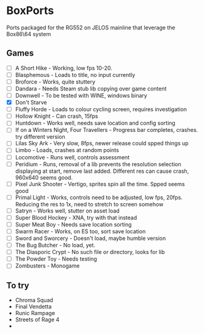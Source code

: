 # BoxPorts
Ports packaged for the RG552 on JELOS mainline that leverage the Box86\64 system

## Games

- [ ] A Short Hike - Working, low fps 10-20.
- [ ] Blasphemous - Loads to title, no input currently
- [ ] Broforce - Works, quite stuttery
- [ ] Dandara - Needs Steam stub lib copying over game content
- [ ] Downwell - To be tested with WINE, windows binary
- [x] Don't Starve
- [ ] Fluffy Horde - Loads to colour cycling screen, requires investigation
- [ ] Hollow Knight - Can crash, 15fps
- [ ] Huntdown - Works well, needs save location and config sorting
- [ ] If on a Winters Night, Four Travellers - Progress bar completes, crashes. try different version
- [ ] Lilas Sky Ark - Very slow, 8fps, newer release could spped things up
- [ ] Limbo - Loads, crashes at random points
- [ ] Locomotive - Runs well, controls assessment
- [ ] Peridium - Runs, removal of a lib prevents the resolution selection displaying at start, remove last added. Different res can cause crash, 960x640 seems good.
- [ ] Pixel Junk Shooter - Vertigo, sprites spin all the time. Spped seems good
- [ ] Primal Light - Works, controls need to be adjusted, low fps, 20fps. Reducing the res to 1x, need to stretch to screen somehow
- [ ] Satryn - Works well, stutter on asset load
- [ ] Super Blood Hockey - XNA, try with that instead
- [ ] Super Meat Boy - Needs save location sorting
- [ ] Swarm Racer - Works, on ES too, sort save location
- [ ] Sword and Sworcery - Doesn't load, maybe humble version
- [ ] The Bug Butcher - No load, yet.
- [ ] The Diasporic Crypt - No such file or directory, looks for lib
- [ ] The Powder Toy - Needs testing
- [ ] Zombusters - Monogame

## To try
- Chroma Squad
- Final Vendetta
- Runic Rampage
- Streets of Rage 4
- 
